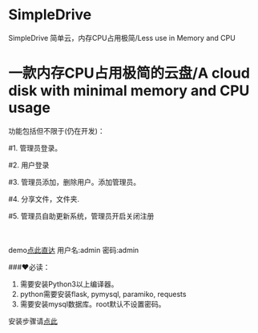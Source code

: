 # SimpleDrive
SimpleDrive 简单云，内存CPU占用极简/Less use in Memory and CPU

# 一款内存CPU占用极简的云盘/A cloud disk with minimal memory and CPU usage


<p>功能包括但不限于(仍在开发)：</p>





#1. 管理员登录。

#2. 用户登录

#3. 管理员添加，删除用户。添加管理员。

#4. 分享文件，文件夹.

#5. 管理员自助更新系统，管理员开启关闭注册
<br><br><br>


demo<a href='http://199.188.100.90:8080/' target='_blank'>点此直达</a>
用户名:admin  密码:admin




<p>###❤必读：</p>




1. 需要安装Python3以上编译器。
2. python需要安装flask, pymysql, paramiko, requests
3. 需要安装mysql数据库。root默认不设置密码。

安装步骤请<a href='https://github.com/TravellerXi/SimpleDrive/blob/master/static/installationStep'>点此</a>


